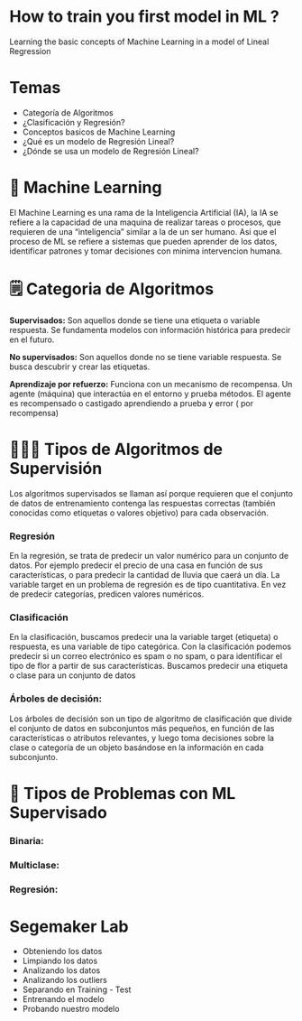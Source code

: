 # How to train you first model in ML ?

Learning the basic concepts of Machine Learning in a model of Lineal Regression

# Temas

* Categoría de Algoritmos
* ¿Clasificación y Regresión?
* Conceptos basicos de Machine Learning
* ¿Qué es un modelo de Regresión Lineal?
* ¿Dónde se usa un modelo de Regresión Lineal?

# 🧠 Machine Learning

El Machine Learning es una rama de la Inteligencia Artificial (IA), la IA se refiere a la capacidad de una maquina de realizar tareas o procesos, que requieren de una “inteligencia” similar a la de un ser humano. Asi que el proceso de ML se refiere a sistemas que pueden aprender de los datos, identificar patrones y tomar decisiones con minima intervencion humana.

# :spiral_notepad: Categoria de Algoritmos

**Supervisados:** Son aquellos donde se tiene una etiqueta o variable respuesta. Se fundamenta modelos con información histórica para predecir en el futuro. 

**No supervisados:** Son aquellos donde no se tiene variable respuesta. Se busca descubrir y crear las etiquetas.

**Aprendizaje por refuerzo:** Funciona con un mecanismo de recompensa. Un agente (máquina) que interactúa en el entorno y prueba métodos. El agente es recompensado o castigado aprendiendo a prueba y error ( por recompensa)

# 👨🏻‍💻 Tipos de Algoritmos de Supervisión

Los algoritmos supervisados se llaman así porque requieren que el conjunto de datos de entrenamiento contenga las respuestas correctas (también conocidas como etiquetas o valores objetivo) para cada observación. 

### Regresión

En la regresión, se trata de predecir un valor numérico para un conjunto de datos. Por ejemplo predecir el precio de una casa en función de sus características, o para predecir la cantidad de lluvia que caerá un día. La variable target en un problema de regresión es de tipo cuantitativa. En vez de predecir categorías, predicen valores numéricos. 

### Clasificación

En la clasificación, buscamos predecir una la variable target (etiqueta) o respuesta, es una variable de tipo categórica. Con la clasificación podemos predecir si un correo electrónico es spam o no spam, o para identificar el tipo de flor a partir de sus características. Buscamos predecir una etiqueta o clase para un conjunto de datos

### Árboles de decisión:

Los árboles de decisión son un tipo de algoritmo de clasificación que divide el conjunto de datos en subconjuntos más pequeños, en función de las características o atributos relevantes, y luego toma decisiones sobre la clase o categoría de un objeto basándose en la información en cada subconjunto.


# 🎲 Tipos de Problemas con ML Supervisado

### Binaria:

### Multiclase:

### Regresión:






# Segemaker Lab

* Obteniendo los datos
* Limpiando los datos
* Analizando los datos
* Analizando los outliers
* Separando en Training - Test
* Entrenando el modelo
* Probando nuestro modelo

